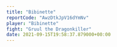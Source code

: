 ```yaml
---
title: "Bibinette"
reportCode: "AwzDtkJpV16dYmNv"
player: "Bibinette"
fight: "Gruul the Dragonkiller"
date: 2021-09-15T19:58:37.879000+00:00
---
```

